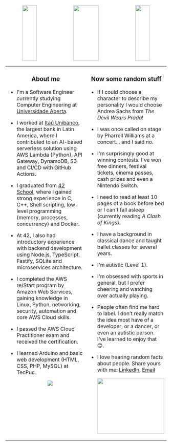 <div align="center"><img width="30%" height="174" src="https://i.pinimg.com/originals/81/3f/e3/813fe3edf579ac732b24a7d97cbb6673.jpg"/><img width="40%" height="174" src="https://i.pinimg.com/originals/f9/d9/19/f9d9190e8e8dfe65b7e5f0695e5310b5.gif"><img width="30%" height="174" src="https://i.pinimg.com/originals/81/3f/e3/813fe3edf579ac732b24a7d97cbb6673.jpg"></div>

<table><tr><td valign="top" width="50%">

<!-- about me starts -->
  <h3 align="center">About me</h3>

- I'm a Software Engineer currently studying Computer Engineering at [Universidade Aberta](https://portal.uab.pt/).
- I worked at [Itaú Unibanco](https://www.itau.com.br/), the largest bank in Latin America, where I contributed to an AI-based serverless solution using AWS Lambda (Python), API Gateway, DynamoDB, S3 and CI/CD with GitHub Actions.
- I graduated from [42 School](https://42.fr/en/homepage/), where I gained strong experience in C, C++, Shell scripting, low-level programming (memory, processes, concurrency) and Docker.
- At 42, I also had introductory experience with backend development using Node.js, TypeScript, Fastify, SQLite and microservices architecture.
- I completed the AWS re/Start program by Amazon Web Services, gaining knowledge in Linux, Python, networking, security, automation and core AWS Cloud skills.
- I passed the AWS Cloud Practitioner exam and received the certification.
- I learned Arduino and basic web development (HTML, CSS, PHP, MySQL) at TecPuc.

 
  <p align="center">
    <a href="https://skillicons.dev">
      <img src="https://skillicons.dev/icons?i=aws,c,cpp,py,nodejs,bash,linux,docker,git,github,vim,vscode&perline=6" />
    </a>
  </p>                             

<!-- about me ends -->

</td><td valign="top" width="70%">

<!-- random starts -->
  <h3 align="center">Now some random stuff</h3>
  
- If I could choose a character to describe my personality I would choose Andrea Sachs from *The Devil Wears Prada*!
- I was once called on stage by Pharrell Williams at a concert... and I said no.
- I'm surprisingly good at winning contests. I've won free dinners, festival tickets, cinema passes, cash prizes and even a Nintendo Switch.
- I need to read at least 10 pages of a book before bed or I can't fall asleep (currently reading *A Clash of Kings*).
- I have a background in classical dance and taught ballet classes for several years.
- I'm autistic (Level 1).
- I'm obsessed with sports in general, but I prefer cheering and watching over actually playing.
- People often find me hard to label. I don’t really match the idea most have of a developer, or a dancer, or even an autistic person. I’ve learned to enjoy that 😊.
- I love hearing random facts about people. Share yours with me: [LinkedIn](https://www.linkedin.com/in/claralfranco/), [Email](mailto:claralimafranco@gmail.com)
  
  <img width="100%" height="174" src="https://media.giphy.com/media/v1.Y2lkPTc5MGI3NjExYTQ3ODY1NzQ0ODhkNTljNGNjZmE0OTBmODBjZTY1ZjVkYzZhYjNjMCZlcD12MV9pbnRlcm5hbF9naWZzX2dpZklkJmN0PWc/l0HFijagZRPrwKd9K/giphy.gif">
  
<!-- random ends -->
</table>
